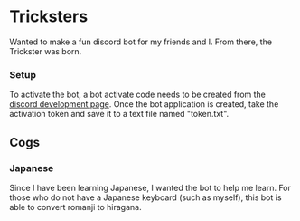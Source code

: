 # Tricksters

Wanted to make a fun discord bot for my friends and I.
From there, the Trickster was born.

### Setup

To activate the bot, a bot activate code needs to be created
from the [discord development page](https://discordapp.com/developers).
Once the bot application is created, take the activation token and save it
to a text file named "token.txt".

## Cogs

### Japanese

Since I have been learning Japanese, I wanted the bot to help me learn.
For those who do not have a Japanese keyboard (such as myself),
this bot is able to convert romanji to hiragana.

